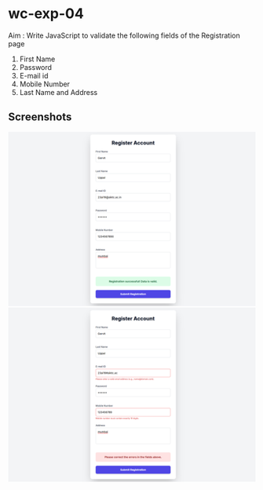 # wc-exp-04
Aim : Write JavaScript to validate the following fields of the Registration page

1.	First Name 
2.	Password
3.	E-mail id 
4.	Mobile Number 
5.  Last Name and Address

## Screenshots 
![ss](op1.png)
![ss2](op2.png)

